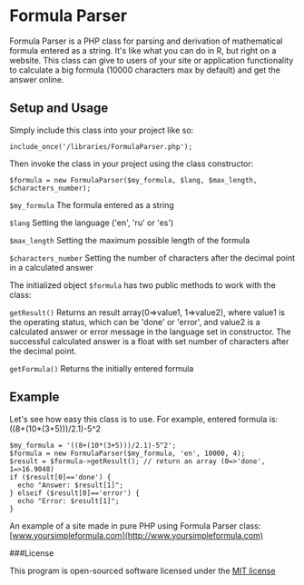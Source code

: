 Formula Parser
==============

Formula Parser is a PHP class for parsing and derivation of mathematical formula entered as a string. It's like what you can do in R, but right on a website. This class can give to users of your site or application functionality to calculate a big formula (10000 characters max by default) and get the answer online.

Setup and Usage
---------------

Simply include this class into your project like so:

`include_once('/libraries/FormulaParser.php');`

Then invoke the class in your project using the class constructor:

`$formula = new FormulaParser($my_formula, $lang, $max_length, $characters_number);`

`$my_formula` The formula entered as a string

`$lang` Setting the language ('en', 'ru' or 'es')

`$max_length` Setting the maximum possible length of the formula

`$characters_number` Setting the number of characters after the decimal point in a calculated answer


The initialized object `$formula` has two public methods to work with the class:

`getResult()` Returns an result array(0=>value1, 1=>value2), where value1 is the operating status, which can be 'done' or 'error', and value2 is a calculated answer or error message in the language set in constructor. The successful calculated answer is a float with set number of characters after the decimal point.

`getFormula()`  Returns the initially entered formula

Example
-------

Let's see how easy this class is to use. For example, entered formula is: ((8+(10*(3+5)))/2.1)-5^2

```
$my_formula = '((8+(10*(3+5)))/2.1)-5^2';
$formula = new FormulaParser($my_formula, 'en', 10000, 4);
$result = $formula->getResult(); // return an array (0=>'done', 1=>16.9048)
if ($result[0]=='done') {
  echo "Answer: $result[1]";
} elseif ($result[0]=='error') {
  echo "Error: $result[1]";
}
```

An example of a site made in pure PHP using Formula Parser class: [www.yoursimpleformula.com](http://www.yoursimpleformula.com)

###License

This program is open-sourced software licensed under the [MIT license](http://opensource.org/licenses/MIT)
